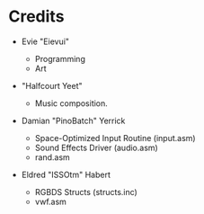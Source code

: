 # Credits

- Evie "Eievui"
  - Programming
  - Art

- "Halfcourt Yeet"
  - Music composition.

- Damian "PinoBatch" Yerrick
  - Space-Optimized Input Routine (input.asm)
  - Sound Effects Driver (audio.asm)
  - rand.asm

- Eldred "ISSOtm" Habert
  - RGBDS Structs (structs.inc)
  - vwf.asm
